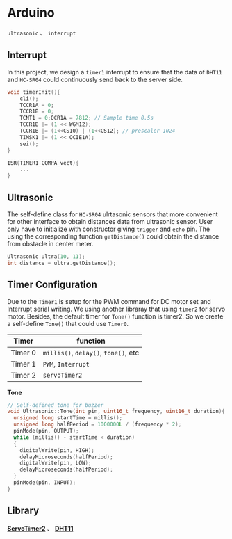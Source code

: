 # Arduino
`ultrasonic` 、 `interrupt`

## Interrupt
In this project, we design a `timer1` interrupt to ensure that the data of `DHT11` and `HC-SR04` could continuously send back to the server side.
```cpp
void timerInit(){   
    cli();
    TCCR1A = 0;
    TCCR1B = 0;
    TCNT1 = 0;OCR1A = 7812; // Sample time 0.5s
    TCCR1B |= (1 << WGM12);
    TCCR1B |= (1<<CS10) | (1<<CS12); // prescaler 1024
    TIMSK1 |= (1 << OCIE1A);
    sei();
}

ISR(TIMER1_COMPA_vect){
    ...
}

```

## Ultrasonic
The self-define class for `HC-SR04` ulrtasonic sensors that more convenient for other interface to obtain distances data from ultrasonic sensor. User only have to initialize with constructor giving `trigger` and `echo` pin. The using the corresponding function `getDistance()` could obtain the distance from obstacle in center meter. 
```cpp
Ultrasonic ultra(10, 11);
int distance = ultra.getDistance();
```

## Timer Configuration
Due to the `Timer1` is setup for the PWM command for DC motor set and Interrupt serial writing. We using another libraray that using `timer2` for servo motor. Besides, the default timer for `Tone()` function is timer2. So we create a self-define `Tone()` that could use `Timer0`.

|Timer  | function |
|-------|----------|
|Timer 0| `millis()`, `delay()`, `tone()`, etc
|Timer 1| `PWM`, `Interrupt`
|Timer 2| `servoTimer2`

**Tone**
```cpp
// Self-defined tone for buzzer
void Ultrasonic::Tone(int pin, uint16_t frequency, uint16_t duration){
  unsigned long startTime = millis();
  unsigned long halfPeriod = 1000000L / (frequency * 2);
  pinMode(pin, OUTPUT);
  while (millis() - startTime < duration)
  {
    digitalWrite(pin, HIGH);
    delayMicroseconds(halfPeriod);
    digitalWrite(pin, LOW);
    delayMicroseconds(halfPeriod);
  }
  pinMode(pin, INPUT);
}
```

## Library
[**ServoTimer2**](https://github.com/nabontra/ServoTimer2) 、
[**DHT11**](https://github.com/adafruit/DHT-sensor-library) 